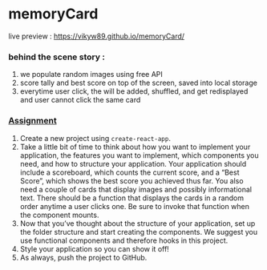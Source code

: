 # memoryCard

live preview : https://vikyw89.github.io/memoryCard/

### behind the scene story :

1. we populate random images using free API
2. score tally and best score on top of the screen, saved into local storage
3. everytime user click, the will be added, shuffled, and get redisplayed and user cannot click the same card

<section id="assignment">
  <h3><a href="#assignment" class="anchor-link">Assignment</a></h3>

  <div class="lesson-content__panel">
    <ol>
      <li>Create a new project using <code>create-react-app</code>.</li>
      <li>Take a little bit of time to think about how you want to implement your application, the features you want to implement, which components you need, and how to structure your application. Your application should include a scoreboard, which counts the current score, and a “Best Score”, which shows the best score you achieved thus far. You also need a couple of cards that display images and possibly informational text. There should be a function that displays the cards in a random order anytime a user clicks one. Be sure to invoke that function when the component mounts.</li>
      <li>Now that you’ve thought about the structure of your application, set up the folder structure and start creating the components. We suggest you use functional components and therefore hooks in this project.</li>
      <li>Style your application so you can show it off!</li>
      <li>As always, push the project to GitHub.</li>
    </ol>
  </div>
</section>
